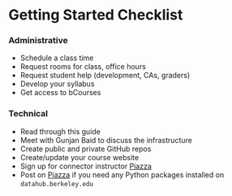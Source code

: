 # Getting Started Checklist

### Administrative

* Schedule a class time
* Request rooms for class, office hours
* Request student help \(development, CAs, graders\)
* Develop your syllabus
* Get access to bCourses

### Technical

* Read through this guide
* Meet with Gunjan Baid to discuss the infrastructure
* Create public and private GitHub repos
* Create/update your course website
* Sign up for connector instructor [Piazza](https://piazza.com/berkeley/other/cs97) 
* Post on [Piazza](https://piazza.com/berkeley/other/cs97) if you need any Python packages installed on `datahub.berkeley.edu`



